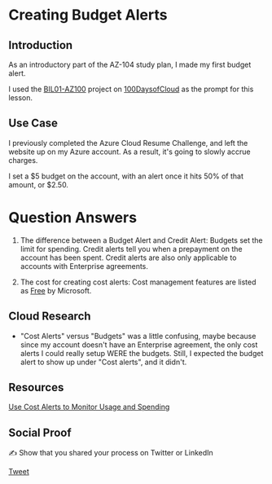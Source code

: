 # Creating Budget Alerts

## Introduction

As an introductory part of the AZ-104 study plan, I made my first budget alert. 

I used the [BIL01-AZ100](https://github.com/100DaysOfCloud/100DaysOfCloudIdeas/blob/master/Projects/BIL/BIL01/BIL01-AZ100.md) project on [100DaysofCloud](https://github.com/100DaysOfCloud/100DaysOfCloudIdeas) as the prompt for this lesson. 

## Use Case

I previously completed the Azure Cloud Resume Challenge, and left the website up on my Azure account. As a result, it's going to slowly accrue charges. 

I set a $5 budget on the account, with an alert once it hits 50% of that amount, or $2.50.

# Question Answers 

1) The difference between a Budget Alert and Credit Alert: Budgets set the limit for spending. Credit alerts tell you when a prepayment on the account has been spent. Credit alerts are also only applicable to accounts with Enterprise agreements. 

2) The cost for creating cost alerts: Cost management features are listed as [Free](https://azure.microsoft.com/en-us/pricing/details/cost-management/) by Microsoft. 

## Cloud Research

- "Cost Alerts" versus "Budgets" was a little confusing, maybe because since my account doesn't have an Enterprise agreement, the only cost alerts I could really setup WERE the budgets. Still, I expected the budget alert to show up under "Cost alerts", and it didn't. 

## Resources

[Use Cost Alerts to Monitor Usage and Spending](https://docs.microsoft.com/en-us/azure/cost-management-billing/costs/cost-mgt-alerts-monitor-usage-spending)

## Social Proof

✍️ Show that you shared your process on Twitter or LinkedIn

[Tweet](https://twitter.com/craigtwall/status/1392656030887301122)
